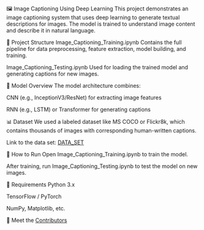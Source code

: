 🖼️ Image Captioning Using Deep Learning
This project demonstrates an image captioning system that uses deep learning to generate textual descriptions for images. The model is trained to understand image content and describe it in natural language.

📁 Project Structure
Image_Captioning_Training.ipynb
Contains the full pipeline for data preprocessing, feature extraction, model building, and training.

Image_Captioning_Testing.ipynb
Used for loading the trained model and generating captions for new images.

🧠 Model Overview
The model architecture combines:

CNN (e.g., InceptionV3/ResNet) for extracting image features

RNN (e.g., LSTM) or Transformer for generating captions

📊 Dataset
We used a labeled dataset like MS COCO or Flickr8k, which contains thousands of images with corresponding human-written captions.

Link to the data set: [DATA_SET](https://www.kaggle.com/datasets/adityajn105/flickr8k)

🚀 How to Run
Open Image_Captioning_Training.ipynb to train the model.

After training, run Image_Captioning_Testing.ipynb to test the model on new images.

🔧 Requirements
Python 3.x

TensorFlow / PyTorch

NumPy, Matplotlib, etc.

📄 Meet the [Contributors](CONTRIBUTORS.md)


